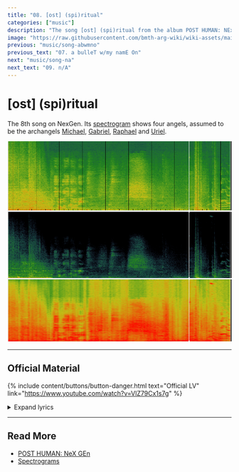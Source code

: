 ```yaml
---
title: "08. [ost] (spi)ritual"
categories: ["music"]
description: "The song [ost] (spi)ritual from the album POST HUMAN: NEx Gen."
image: "https://raw.githubusercontent.com/bmth-arg-wiki/wiki-assets/main/music/ph2/album_cover_300.png"
previous: "music/song-abwmno"
previous_text: "07. a bulleT w/my namE On"
next: "music/song-na"
next_text: "09. n/A"
---
```

# [ost] (spi)ritual

The 8th song on NexGen. Its [spectrogram](spectrograms) shows four angels, assumed to be 
the archangels [Michael](../characters/michael), [Gabriel](../characters/gabriel), 
[Raphael](../characters/raphael) and [Uriel](../characters/uriel).

![Spectrograms of spiritual](https://raw.githubusercontent.com/bmth-arg-wiki/wiki-assets/main/music/spectrograms/spiritual-spectogram-archangels.png)

***

## Official Material

{% include content/buttons/button-danger.html text="Official LV" link="https://www.youtube.com/watch?v=VlZ79Cx1s7g" %}

<details class="lyrics">
<summary>Expand lyrics</summary>
{{ "
> before me, raphael
> behind me, gabriel
> to my right hand, michael
> to my left hand, uriel
> for about me flames the pentagram
> and within me shines the six rayed star
> before me, raphael
> behind me, gabriel
> to my right hand, michael
" | markdownify }}
</details>

***

## Read More

- [POST HUMAN: NeX GEn](ph-nex-gen)
- [Spectrograms](spectrograms)